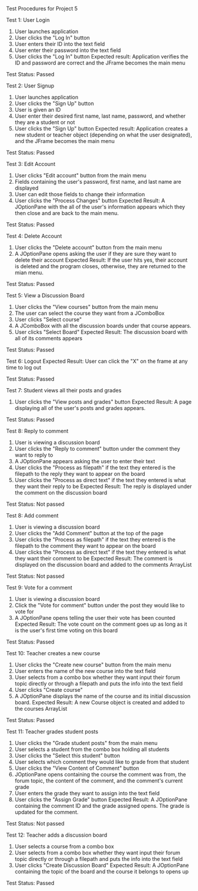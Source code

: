 Test Procedures for Project 5

  Test 1: User Login
  1. User launches application
  2. User clicks the "Log In" button
  3. User enters their ID into the text field
  4. User enter their password into the text field
  5. User clicks the "Log In" button
  Expected result: Application verifies the ID and password are correct and the JFrame becomes the main menu
  
  Test Status: Passed
  
  Test 2: User Signup
  1. User launches application
  2. User clicks the "Sign Up" button
  3. User is given an ID
  4. User enter their desired first name, last name, password, and whether they are a student or not
  5. User clicks the "Sign Up" button
  Expected result: Application creates a new student or teacher object (depending on what the user designated), and the JFrame 
  becomes the main menu
  
  Test Status: Passed 
  
  Test 3: Edit Account
  1. User clicks "Edit account" button from the main menu
  2. Fields containing the user's password, first name, and last name are displayed
  3. User can edit those fields to change their information
  4. User clicks the "Process Changes" button
  Expected Result: A JOptionPane with the all of the user's information appears which they then close and are back to the main menu.
  
  Test Status: Passed
  
  Test 4: Delete Account
  1. User clicks the "Delete account" button from the main menu
  2. A JOptionPane opens asking the user if they are sure they want to delete their account
  Expected Result: If the user hits yes, their account is deleted and the program closes, otherwise, they are returned to the mian menu.
  
  Test Status: Passed
  
  Test 5: View a Discussion Board
  1. User clicks the "View courses" button from the main menu
  2. The user can select the course they want from a JComboBox
  3. User clicks "Select course"
  4. A JComboBox with all the discussion boards under that course appears.
  5. User clicks "Select Board"
  Expected Result: The discussion board with all of its comments appears
  
  Test Status: Passed
  
  Test 6: Logout
  Expected Result: User can click the "X" on the frame at any time to log out
  
  Test Status: Passed
  
  Test 7: Student views all their posts and grades
  1. User clicks the "View posts and grades" button
  Expected Result: A page displaying all of the user's posts and grades appears.
  
  Test Status: Passed
  
  Test 8: Reply to comment
  1. User is viewing a discussion board
  2. User clicks the "Reply to comment" button under the comment they want to reply to
  3. A JOptionPane appears asking the user to enter their text
  4. User clicks the "Process as filepath" if the text they entered is the filepath to the reply they want to appear on the board
  5. User clicks the "Process as direct text" if the text they entered is what they want their reply to be
  Expected Result: The reply is displayed under the comment on the discussion board 
  
  Test Status: Not passed 
  
  Test 8: Add comment
  1. User is viewing a discussion board 
  2. User clicks the "Add Comment" button at the top of the page
  3. User clicks the "Process as filepath" if the text they entered is the filepath to the comment they want to appear on the board
  3. User clicks the "Process as direct text" if the text they entered is what they want their comment to be
  Expected Result: The comment is displayed on the discussion board and added to the comments ArrayList
  
  Test Status: Not passed
  
  Test 9: Vote for a comment
  1. User is viewing a discussion board
  2. Click the "Vote for comment" button under the post they would like to vote for
  3. A JOptionPane opens telling the user their vote has been counted 
  Expected Result: The vote count on the comment goes up as long as it is the user's first time voting on this board
  
  Test Status: Passed
  
  Test 10: Teacher creates a new course
  1. User clicks the "Create new course" button from the main menu
  2. User enters the name of the new course into the text field
  3. User selects from a combo box whether they want input their forum topic directly or through a filepath and 
  puts the info into the text field
  4. User clicks "Create course"
  5. A JOptionPane displays the name of the course and its initial discussion board.
  Expected Result: A new Course object is created and added to the courses ArrayList
  
  Test Status: Passed
  
  Test 11: Teacher grades student posts
  1. User clicks the "Grade student posts" from the main menu
  2. User selects a student from the combo box holding all students
  3. User clicks the "Select this student" button
  4. User selects which comment they would like to grade from that student
  5. User clicks the "View Content of Comment" button 
  6. JOptionPane opens containing the course the comment was from, the forum topic, the content of the comment, and the 
  comment's current grade
  7. User enters the grade they want to assign into the text field
  8. User clicks the "Assign Grade" button
  Expected Result: A JOptionPane containing the comment ID and the grade assigned opens. The grade is updated for the comment.
  
  Test Status: Not passed 
  
  Test 12: Teacher adds a discussion board 
  1. User selects a course from a combo box
  2. User selects from a combo box whether they want input their forum topic directly or through a filepath and 
  puts the info into the text field
  3. User clicks "Create Discussion Board"
  Expected Result: A JOptionPane containing the topic of the board and the course it belongs to opens up
  
  Test Status: Passed 
  
  
  
  










